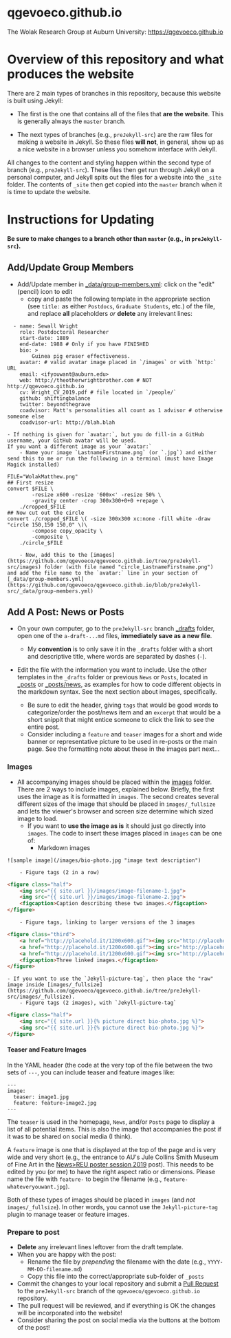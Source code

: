 
# qgevoeco.github.io
The Wolak Research Group at Auburn University: https://qgevoeco.github.io

# Overview of this repository and what produces the website

There are 2 main types of branches in this repository, because this website is built using Jekyll:

  - The first is the one that contains all of the files that **are the website**. This is generally always the `master` branch. 

  - The next types of branches (e.g., `preJekyll-src`) are the raw files for making a website in Jekyll. So these files **will not**, in general, show up as a nice website in a browser unless you somehow interface with Jekyll.

All changes to the content and styling happen within the second type of branch (e.g., `preJekyll-src`). These files then get run through Jekyll on a personal computer, and Jekyll spits out the files for a website into the `_site` folder. The contents of `_site` then get copied into the `master` branch when it is time to update the website.

# Instructions for Updating

**Be sure to make changes to a branch other than `master` (e.g., in `preJekyll-src`).**

## Add/Update Group Members

  - Add/Update member in [_data/group-members.yml](https://github.com/qgevoeco/qgevoeco.github.io/blob/preJekyll-src/_data/group-members.yml): click on the "edit" (pencil) icon to edit
    - copy and paste the following template in the appropriate section (see `title:` as either `Postdocs`, `Graduate Students`, etc.) of the file, and replace **all** placeholders *or* **delete** any irrelevant lines:

```
  - name: Sewall Wright
    role: Postdoctoral Researcher
    start-date: 1889
    end-date: 1988 # Only if you have FINISHED
    bio: >
        Guinea pig eraser effectiveness.
    avatar: # valid avatar image placed in `/images` or with `http:` URL
    email: <ifyouwant@auburn.edu>
    web: http://theotherwrightbrother.com # NOT http://qgevoeco.github.io
    cv: Wright_CV_2019.pdf # file located in `/people/`
    github: shiftingbalance
    twitter: beyondthegrave
    coadvisor: Matt's personalities all count as 1 advisor # otherwise someone else
    coadvisor-url: http://blah.blah
```

    - If nothing is given for `avatar:`, but you do fill-in a GitHub username, your GitHub avatar will be used.
    If you want a different image as your `avatar:`
        - Name your image `LastnameFirstname.png` (or `.jpg`) and either send this to me or run the following in a terminal (must have Image Magick installed)


```
FILE="WolakMatthew.png"
## First resize
convert $FILE \
        -resize x600 -resize '600x<' -resize 50% \
        -gravity center -crop 300x300+0+0 +repage \
    ./cropped_$FILE
## Now cut out the circle
convert ./cropped_$FILE \( -size 300x300 xc:none -fill white -draw "circle 150,150 150,0" \)\
        -compose copy_opacity \
        -composite \
    ./circle_$FILE
```

        - Now, add this to the [images](https://github.com/qgevoeco/qgevoeco.github.io/tree/preJekyll-src/images) folder (with file named "circle_LastnameFirstname.png") and add the file name to the `avatar:` line in your section of [_data/group-members.yml](https://github.com/qgevoeco/qgevoeco.github.io/blob/preJekyll-src/_data/group-members.yml)




## Add A Post: News or Posts

  - On your own computer, go to the `preJekyll-src` branch [_drafts](https://github.com/qgevoeco/qgevoeco.github.io/tree/preJekyll-src/_drafts) folder, open one of the `a-draft-...md` files, __immediately save as a new file__.
    - My __convention__ is to only save it in the `_drafts` folder with a short and descriptive title, where words are separated by dashes (`-`).

  - Edit the file with the information you want to include. Use the other templates in the `_drafts` folder or previous `News` or `Posts`, located in [_posts](https://github.com/qgevoeco/qgevoeco.github.io/tree/preJekyll-src/_posts) or [_posts/news](https://github.com/qgevoeco/qgevoeco.github.io/tree/preJekyll-src/_posts/news), as examples for how to code different objects in the markdown syntax. See the next section about images, specifically.
    - Be sure to edit the header, giving `tags` that would be good words to categorize/order the post/news item and an `excerpt` that would be a short snippit that might entice someone to click the link to see the entire post.
    - Consider including a `feature` and `teaser` images for a short and wide banner or representative picture to be used in re-posts or the main page. See the formatting note about these in the images part next...

### Images
  - All accompanying images should be placed within the [images](https://github.com/qgevoeco/qgevoeco.github.io/tree/preJekyll-src/images) folder. There are 2 ways to include images, explained below. Briefly, the first uses the image as it is formatted in `images`. The second creates several different sizes of the image that should be placed in `images/_fullsize` and lets the viewer's browser and screen size determine which sized image to load. 
    - If you want to __use the image as is__ it should just go directly into `images`. The code to insert these images placed in `images` can be one of:
        - Markdown images
```
![sample image](/images/bio-photo.jpg "image text description")
```
        - Figure tags (2 in a row)
```html
<figure class="half">
	<img src="{{ site.url }}/images/image-filename-1.jpg">
	<img src="{{ site.url }}/images/image-filename-2.jpg">
	<figcaption>Caption describing these two images.</figcaption>
</figure>
```

        - Figure tags, linking to larger versions of the 3 images
```html
<figure class="third">
	<a href="http://placehold.it/1200x600.gif"><img src="http://placehold.it/900x450.gif"></a>
	<a href="http://placehold.it/1200x600.gif"><img src="http://placehold.it/900x450.gif"></a>
	<a href="http://placehold.it/1200x600.gif"><img src="http://placehold.it/900x450.gif"></a>
	<figcaption>Three linked images.</figcaption>
</figure>
```
 
    - If you want to use the `Jekyll-picture-tag`, then place the "raw" image inside [images/_fullsize](https://github.com/qgevoeco/qgevoeco.github.io/tree/preJekyll-src/images/_fullsize).
        - Figure tags (2 images), with `Jekyll-picture-tag`
```html
<figure class="half">
	<img src="{{ site.url }}{% picture direct bio-photo.jpg %}">
	<img src="{{ site.url }}{% picture direct bio-photo.jpg %}">
</figure>
```

#### Teaser and Feature Images

In the YAML header (the code at the very top of the file between the two sets of `---`, you can include teaser and feature images like:
```
---
image:
  teaser: image1.jpg
  feature: feature-image2.jpg
---
```

The `teaser` is used in the homepage, `News`, and/or `Posts` page to display a list of all potential items. This is also the image that accompanies the post if it was to be shared on social media (I think). 

A `feature` image is one that is displayed at the top of the page and is very wide and very short (e.g., the entrance to AU's Jule Collins Smith Museum of Fine Art in the [News>REU poster session 2019](https://qgevoeco.com/news/JorgeREUposter2019/) post). This needs to be edited by you (or me) to have the right aspect ratio or dimensions. Please name the file with `feature-` to begin the filename (e.g., `feature-whateveryouwant.jpg`).

Both of these types of images should be placed in `images` (and _not_ `images/_fullsize`). In other words, you cannot use the `Jekyll-picture-tag` plugin to manage teaser or feature images.


### Prepare to post
  - __Delete__ any irrelevant lines leftover from the draft template.
  - When you are happy with the post:
    - Rename the file by _prepending_ the filename with the date (e.g., `YYYY-MM-DD-filename.md`)
    - Copy this file into the correct/appropriate sub-folder of `_posts`
  - Commit the changes to your local repository and submit a [Pull Request](https://help.github.com/en/articles/creating-a-pull-request) to the `preJekyll-src` branch of the `qgevoeco/qgevoeco.github.io` repository.
  - The pull request will be reviewed, and if everything is OK the changes will be incorporated into the website!
  - Consider sharing the post on social media via the buttons at the bottom of the post!




